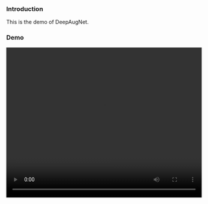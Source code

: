 
### Introduction
This is the demo of DeepAugNet. 

### Demo
<video src="./figs/demo.mp4" width="520" height="400"
controls="controls"></video> 

